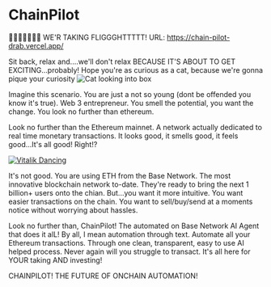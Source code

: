 # ChainPilot
🛬🛬🛬🛬🛬🛬🛬 WE'R TAKING FLIGGGHTTTTT!
URL: https://chain-pilot-drab.vercel.app/


Sit back, relax and....we'll don't relax BECAUSE IT'S ABOUT TO GET EXCITING...probably!
Hope you're as curious as a cat, because we're gonna pique your curiosity
![Cat looking into box](https://cdn.memes.com/up/53617991597851187/i/1705886030676.jpg)

Imagine this scenario. You are just a not so young (dont be offended you know it's true).
Web 3 entrepreneur. You smell the potential, you want the change.
You look no further than ethereum. 

Look no further than the Ethereum mainnet. A network actually dedicated to real time monetary transactions.
It looks good, it smells good, it feels good...It's all good! Right!?

[![Vitalik Dancing](https://encrypted-tbn0.gstatic.com/images?q=tbn:ANd9GcR2BDQY_xHxSZsDLjDR5B4y0VxmpSR4Mn7TOg&s)](https://www.tiktok.com/@wavroot/video/7372743896364764422?is_from_webapp=1&sender_device=pc)

It's not good. You are using ETH from the Base Network. The most innovative blockchain network to-date. 
They're ready to bring the next 1 billion+ users onto the chian. But...you want it more intuitive.
You want easier transactions on the chain.
You want to sell/buy/send at a moments notice without worrying about hassles.

Look no further than, ChainPilot!
The automated on Base Network AI Agent that does it alL!
By all, I mean automation through text. Automate all your Ethereum transactions.
Through one clean, transparent, easy to use AI helped process. Never again will you struggle to transact.
It's all here for YOUR taking AND investing!

CHAINPILOT! THE FUTURE OF ONCHAIN AUTOMATION!
